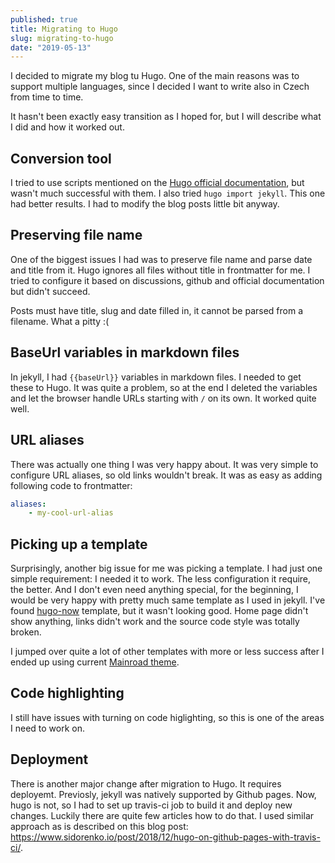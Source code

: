 ```yaml
---
published: true
title: Migrating to Hugo
slug: migrating-to-hugo
date: "2019-05-13"
---
```

I decided to migrate my blog tu Hugo. One of the main reasons was to support multiple languages, since I decided
I want to write also in Czech from time to time.

It hasn't been exactly easy transition as I hoped for, but I will describe what I did and how it worked out.

## Conversion tool

I tried to use scripts mentioned on the [Hugo official documentation](https://gohugo.io/tools/migrations/#jekyll), but wasn't much successful with them. I also tried `hugo import jekyll`. This one had better results. I had to modify the blog posts little bit anyway.

## Preserving file name

One of the biggest issues I had was to preserve file name and parse date and title from it. Hugo ignores all files
without title in frontmatter for me. I tried to configure it based on discussions, github and official documentation
but didn't succeed.

Posts must have title, slug and date filled in, it cannot be parsed from a filename. What a pitty :(

## BaseUrl variables in markdown files

In jekyll, I had `{{baseUrl}}` variables in markdown files. I needed to get these to Hugo. It was quite a problem,
so at the end I deleted the variables and let the browser handle URLs starting with `/` on its own. It worked quite well.

## URL aliases

There was actually one thing I was very happy about. It was very simple to configure URL aliases, so old links wouldn't break.
It was as easy as adding following code to frontmatter:

```yaml
aliases:
    - my-cool-url-alias
```

## Picking up a template

Surprisingly, another big issue for me was picking a template. I had just one simple requirement: I needed it to work.
The less configuration it require, the better. And I don't even need anything special, for the beginning, I would be very
happy with pretty much same template as I used in jekyll. I've found [hugo-now](https://github.com/mikeblum/hugo-now)
template, but it wasn't looking good. Home page didn't show anything, links didn't work and the source code style
was totally broken.

I jumped over quite a lot of other templates with more or less success after I ended up using current [Mainroad theme](https://github.com/Vimux/Mainroad/).

## Code highlighting

I still have issues with turning on code higlighting, so this is one of the areas I need to work on.

## Deployment

There is another major change after migration to Hugo. It requires deployemt. Previosly, jekyll was natively supported by Github pages.
Now, hugo is not, so I had to set up travis-ci job to build it and deploy new changes. Luckily there are quite few articles how to do that. I used similar approach as is described on this blog post: <https://www.sidorenko.io/post/2018/12/hugo-on-github-pages-with-travis-ci/>.
